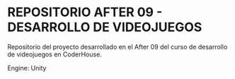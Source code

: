# REPOSITORIO AFTER 09 - DESARROLLO DE VIDEOJUEGOS

Repositorio del proyecto desarrollado en el After 09 del curso de desarrollo de videojuegos en CoderHouse. 

Engine: Unity
